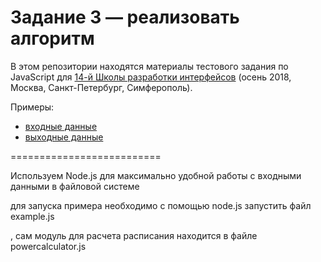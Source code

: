 ﻿# Задание 3 — реализовать алгоритм

В этом репозитории находятся материалы тестового задания по JavaScript для [14-й Школы разработки интерфейсов](https://academy.yandex.ru/events/frontend/shri_msk-2018-2) (осень 2018, Москва, Санкт-Петербург, Симферополь).

Примеры: 

- [входные данные](./data/input.json)
- [выходные данные](./data/output.json)



==========================

Используем Node.js для максимально удобной работы с входными данными в файловой системе

для запуска примера необходимо с помощью node.js запустить файл example.js

, сам модуль для расчета расписания находится в файле powercalculator.js